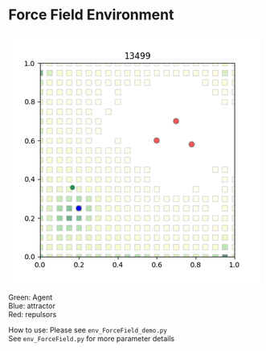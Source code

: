 # Force Field Environment


![demo](Demo.png)

Green: Agent  
Blue: attractor  
Red: repulsors  

How to use: Please see `env_ForceField_demo.py`  
See `env_ForceField.py` for more parameter details

